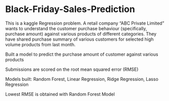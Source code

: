 # Black-Friday-Sales-Prediction

This is a kaggle Regression problem. A retail company “ABC Private Limited” wants to understand the customer purchase behaviour (specifically, purchase amount) against various products of different categories. They have shared purchase summary of various customers for selected high volume products from last month.

Built a model to predict the purchase amount of customer against various products

Submissions are scored on the root mean squared error (RMSE)

Models built: Random Forest, Linear Regression, Ridge Regression, Lasso Regression

Lowest RMSE is obtained with Random Forest Model
